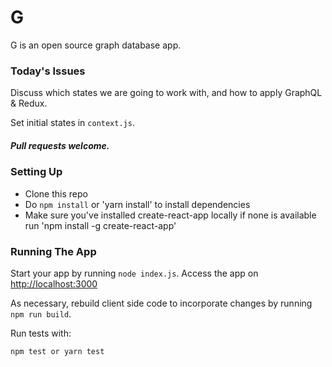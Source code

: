  # G

G is an open source graph database app.



<!-- [Mantra](https://github.com/kadirahq/mantra) and the following packages excerpted from [Nova](https://github.com/TelescopeJS/Telescope/tree/nova).

[React List Container](https://github.com/meteor-utilities/react-list-container)

[React Form Containers](https://github.com/meteor-utilities/React-Form-Containers)

[Smart Methods](https://github.com/meteor-utilities/smart-methods)

[Smart Publications](https://github.com/meteor-utilities/smart-publications) -->


### Today's Issues

Discuss which states we are going to work with, and how to apply GraphQL & Redux.

<!-- Call variable [React List Container](https://github.com/meteor-utilities/react-list-container) and [React Form Containers](https://github.com/meteor-utilities/React-Form-Containers) from `input_box.jsx` based on the value of `ORIGIN` and `DIRECTION`. -->

Set initial states in `context.js`.


##### Pull requests welcome.


### Setting Up

* Clone this repo
* Do `npm install` or 'yarn install' to install dependencies
* Make sure you've installed create-react-app locally if none is available run 'npm install -g create-react-app'





### Running The App

Start your app by running `node index.js`.
Access the app on <http://localhost:3000>

As necessary, rebuild client side code to incorporate changes by running `npm run build`.

Run tests with:

```
npm test or yarn test
```
